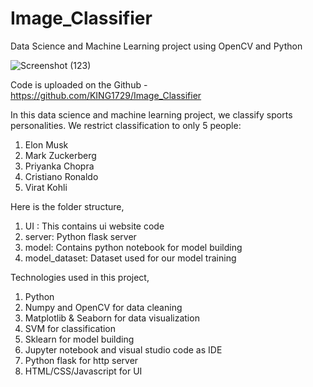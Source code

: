 # Image_Classifier
Data Science and Machine Learning project using OpenCV and Python

![Screenshot (123)](https://user-images.githubusercontent.com/51874859/203472752-aa213071-a806-41fd-8c61-e4062c8ff8cd.png)

Code is uploaded on the Github - https://github.com/KING1729/Image_Classifier 

In this data science and machine learning project, we classify sports personalities. We restrict classification to only 5 people:
  1. Elon Musk
  2. Mark Zuckerberg
  3. Priyanka Chopra
  4. Cristiano Ronaldo
  5. Virat Kohli

Here is the folder structure,
  1. UI : This contains ui website code
  2. server: Python flask server
  3. model: Contains python notebook for model building
  4. model_dataset: Dataset used for our model training
 
Technologies used in this project,
1. Python
2. Numpy and OpenCV for data cleaning
3. Matplotlib & Seaborn for data visualization
4. SVM for classification
5. Sklearn for model building
6. Jupyter notebook and visual studio code as IDE
7. Python flask for http server
8. HTML/CSS/Javascript for UI
